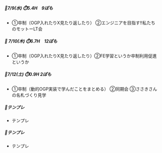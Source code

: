 ##### 🦍7/9(水) ⏱️5.4H　9ぽも
- ①卒制（OGP入れたりX見たり返したり） ②エンジニアを目指す!!私たちのモットーLT会
[](..)

##### 🦍 7/10(木) ⏱️6.7H　12ぽも
- ①卒制（OGP入れたりX見たり返したり）②FE学習というか卒制利用促進というか
[](..)

##### 🦍7/12(土) ⏱️0.9H 2ぽも
- ①卒制（動的OGP実装で学んだことをまとめる）  ②同期会  ③ささきさんの名札づくり見学
[](..)

##### 🦍テンプレ
- テンプレ
[](..)

##### 🦍テンプレ
- テンプレ
[](..)
